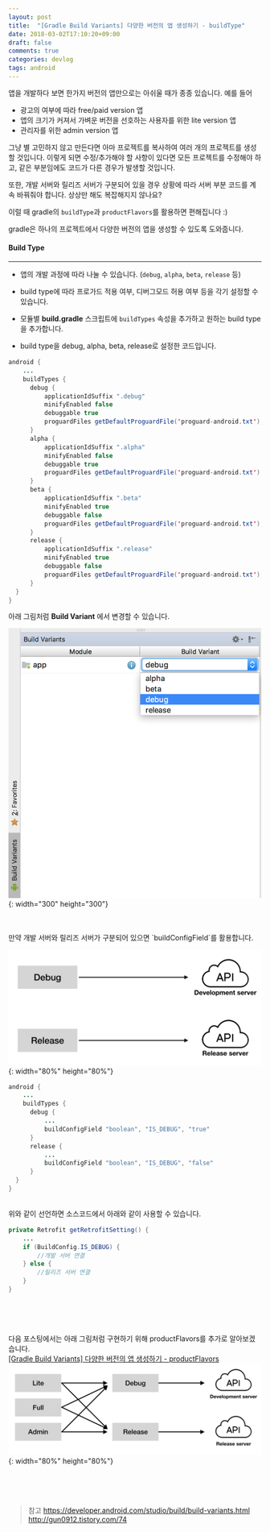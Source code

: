 ```yaml
---
layout: post
title:  "[Gradle Build Variants] 다양한 버전의 앱 생성하기 - buildType"
date: 2018-03-02T17:10:20+09:00
draft: false
comments: true
categories: devlog
tags: android
---
```


앱을 개발하다 보면 한가지 버전의 앱만으로는 아쉬울 때가 종종 있습니다. 예를 들어
- 광고의 여부에 따라 free/paid version 앱
- 앱의 크기가 커져서 가벼운 버전을 선호하는 사용자를 위한 lite version 앱
- 관리자를 위한 admin version 앱

그냥 별 고민하지 않고 만든다면 아마 프로젝트를 복사하여 여러 개의 프로젝트를 생성할 것입니다. 이렇게 되면 수정/추가해야 할 사항이 있다면 모든 프로젝트를 수정해야 하고, 같은 부분임에도 코드가 다른 경우가 발생할 것입니다.

또한, 개발 서버와 릴리즈 서버가 구분되어 있을 경우 상황에 따라 서버 부분 코드를 계속 바꿔줘야 합니다. 상상만 해도 복잡해지지 않나요?

이럴 때 gradle의 `buildType`과 `productFlavors`를 활용하면 편해집니다 :)


gradle은 하나의 프로젝트에서 다양한 버전의 앱을 생성할 수 있도록 도와줍니다.


#### Build Type
---
- 앱의 개발 과정에 따라 나눌 수 있습니다. (`debug`, `alpha`, `beta`, `release` 등)
- build type에 따라 프로가드 적용 여부, 디버그모드 허용 여부 등을 각기 설정할 수 있습니다.
- 모듈별 **build.gradle** 스크립트에 `buildTypes` 속성을 추가하고 원하는 build type을 추가합니다.

- build type을 debug, alpha, beta, release로 설정한 코드입니다.
~~~java
android {
    ...
    buildTypes {
      debug {
          applicationIdSuffix ".debug"
          minifyEnabled false
          debuggable true
          proguardFiles getDefaultProguardFile('proguard-android.txt'), 'proguard-rules.pro'
      }
      alpha {
          applicationIdSuffix ".alpha"
          minifyEnabled false
          debuggable true
          proguardFiles getDefaultProguardFile('proguard-android.txt'), 'proguard-rules.pro'
      }
      beta {
          applicationIdSuffix ".beta"
          minifyEnabled true
          debuggable false
          proguardFiles getDefaultProguardFile('proguard-android.txt'), 'proguard-rules.pro'
      }
      release {
          applicationIdSuffix ".release"
          minifyEnabled true
          debuggable false
          proguardFiles getDefaultProguardFile('proguard-android.txt'), 'proguard-rules.pro'
      }
  }
}
~~~

아래 그림처럼 **Build Variant** 에서 변경할 수 있습니다.

![buildvariant_build_type](/img/android/buildvariants-buildTypes.png){: width="300" height="300"}

<br/>
<br/>
만약 개발 서버와 릴리즈 서버가 구분되어 있으면 `buildConfigField`를 활용합니다.

![buildtypes-api_server](/img/android/buildTypes-api_server.png){: width="80%" height="80%"}

~~~java
android {
    ...
    buildTypes {
      debug {
          ...
          buildConfigField "boolean", "IS_DEBUG", "true"
      }
      release {
          ...
          buildConfigField "boolean", "IS_DEBUG", "false"
      }
  }
}
~~~
<br/>
위와 같이 선언하면 소스코드에서 아래와 같이 사용할 수 있습니다.
<br/>

~~~java
private Retrofit getRetrofitSetting() {
    ...
    if (BuildConfig.IS_DEBUG) {
        //개발 서버 연결
    } else {
        //릴리즈 서버 연결
    }
}
~~~
<br/>
<br/>
<br/>

다음 포스팅에서는 아래 그림처럼 구현하기 위해 productFlavors를 추가로 알아보겠습니다.  
[[Gradle Build Variants] 다양한 버전의 앱 생성하기 - productFlavors](https://hye-rim.github.io/devlog/2018/03/06/devlog-android-buildvariants-2/)
![buildtypes+productFlavors](/img/android/buildtypes+productflavors.png){: width="80%" height="80%"}


<br/>
<br/>
<br/>

> 참고
> https://developer.android.com/studio/build/build-variants.html
> http://gun0912.tistory.com/74
